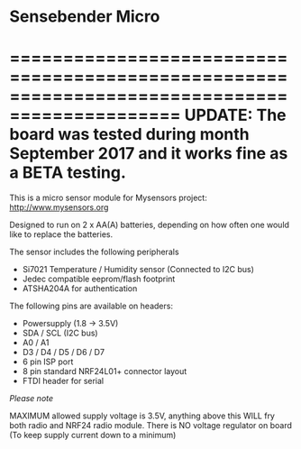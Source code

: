 # Sensebender Micro

==============================================================================================
UPDATE: The board was tested during month September 2017 and it works fine as a BETA testing.
==============================================================================================

This is a micro sensor module for Mysensors project: http://www.mysensors.org

Designed to run on 2 x AA(A) batteries, depending on how often one would
like to replace the batteries. 

The sensor includes the following peripherals

- Si7021 Temperature / Humidity sensor (Connected to I2C bus)
- Jedec compatible eeprom/flash footprint
- ATSHA204A for authentication

The following pins are available on headers:

- Powersupply (1.8 -> 3.5V)
- SDA / SCL (I2C bus)
- A0 / A1
- D3 / D4 / D5 / D6 / D7
- 6 pin ISP port
- 8 pin standard NRF24L01+ connector layout
- FTDI header for serial

*Please note*

MAXIMUM allowed supply voltage is 3.5V, anything above this WILL fry both
radio and NRF24 radio module. There is NO voltage regulator on board (To keep
supply current down to a minimum)
